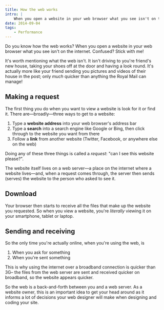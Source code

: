 ```yaml
---
title: How the web works
intro: |
    When you open a website in your web browser what you see isn't on the internet. Confused? This article will reveal all!
date: 2014-09-04
tags:
    - Performance
---
```


Do you know how the web works? When you open a website in your web browser what you see isn't on the internet. Confused? Stick with me!

It's worth mentioning what the web isn't. It isn't driving to you're friend's new house, taking your shoes off at the door and having a look round. It's actually more like your friend sending you pictures and videos of their house in the post; only _much_ quicker than anything the Royal Mail can manage!


## Making a request

The first thing you do when you want to view a website is look for it or find it. There are—broadly—three ways to get to a website:

1. Type a **website address** into your web browser's address bar
2. Type a **search** into a search engine like Google or Bing, then click through to the website you want from there
3. Follow a **link** from another website (Twitter, Facebook, or anywhere else on the web)

Doing any of these three things is called a _request_: "can I see this website please?".

The website itself lives on a web server—a place on the internet where a website lives—and, when a request comes through, the server then sends (serves) the website to the person who asked to see it.



## Download

Your browser then starts to receive all the files that make up the website you requested. So when you view a website, you're _literally_ viewing it on your smartphone, tablet or laptop.



## Sending and receiving

So the only time you're actually online, when you're using the web, is

1. When you ask for something
2. When you're sent something

This is why using the internet over a broadband connection is quicker than 3G– the files from the web server are sent and received quicker on broadband, so the website appears quicker.



So the web is a back-and-forth between you and a web server. As a website owner, this is an important idea to get your head around as it informs a lot of decisions your web designer will make when designing and coding your site.
